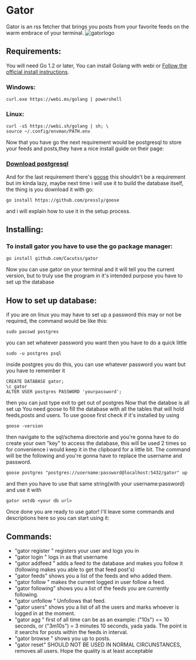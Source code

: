 # Gator<br>
Gator is an rss fetcher that brings you posts from your favorite feeds on the warm embrace of your terminal.
![gatorlogo](https://github.com/user-attachments/assets/e6ca413d-d33f-41bd-bf3b-7f83a9bbc835)
## Requirements:
You will need Go 1.2 or later, You can install Golang with webi or [Follow the official install instructions](https://go.dev/doc/install).
### Windows:
```
curl.exe https://webi.ms/golang | powershell
```
### Linux:
```
curl -sS https://webi.sh/golang | sh; \
source ~/.config/envman/PATH.env
```
Now that you have go the next requirement would be postgresql to store your feeds and posts,they have a nice install guide on their page:
### [Download postgresql](https://www.postgresql.org/download/linux/ubuntu/)
And for the last requirement there's [goose](https://github.com/pressly/goose) this shouldn't be a requirement but im kinda lazy, maybe next time i will use it to build the database itself, the thing is you download it with go:
```
go install https://github.com/pressly/goose
```
and i will explain how to use it in the setup process.
## Installing:
### To install gator you have to use the go package manager:
```
go install github.com/Cacutss/gator
```
Now you can use gator on your terminal and it will tell you the current version, but to truly use the program in it's intended purpose you have to set up the database
## How to set up database:
if you are on linux you may have to set up a password this may or not be required, the command would be like this:
```
sudo passwd postgres
```
you can set whatever password you want
then you have to do a quick little 
```
sudo -u postgres psql
```
inside postgres you do this, you can use whatever password you want but you have to remember it
```
CREATE DATABASE gator;
\c gator
ALTER USER postgres PASSWORD 'yourpassword';
```
then you can just type exit to get out of postgres
Now that the databse is all set up
You need goose to fill the database with all the tables that will hold feeds,posts and users.
To use goose first check if it's installed by using
```
goose -version
```
then navigate to the sql/schema directorie and you're gonna have to do create your own "key" to access the database, this will be used 2 times so for convenience i would keep it in the clipboard for a little bit. The command will be the following and you're gonna have to replace the username and password.
```
goose postgres "postgres://username:password@localhost:5432/gator" up
```
and then you have to use that same string(with your username:password) and use it with
```
gator setdb <your db url>
```
Once done you are ready to use gator!
I'll leave some commands and descriptions here so you can start using it:
## Commands:
* "gator register <username>" registers your user and logs you in
* "gator login <username>" logs in as that username
* "gator addfeed <feedname> <url>" adds a feed to the database and makes you follow it (following makes you able to get that feed post's)
* "gator feeds" shows you a list of the feeds and who added them.
* "gator follow <url>" makes the current logged in user follow a feed.
* "gator following" shows you a list of the feeds you are currently following.
* "gator unfollow <url>" Unfollows that feed.
* "gator users" shows you a list of all the users and marks whoever is logged in at the moment.
* "gator agg <time>" first of all time can be as an example: ("10s") == 10 seconds, or ("3m10s") = 3 minutes 10 seconds, yada yada. The point is it searchs for posts within the feeds in <time> interval.
* "gator browse <number>" shows you up to <number> posts.
* "gator reset" SHOULD NOT BE USED IN NORMAL CIRCUNSTANCES, removes all users.
Hope the quality is at least acceptable 
